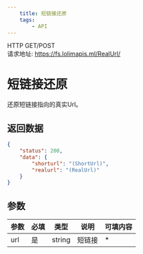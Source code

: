 ```yaml
---
    title: 短链接还原
    tags:
        - API
---
```

<span class="http">HTTP GET/POST</span>  
请求地址: https://fs.lolimapis.ml/RealUrl/

# 短链接还原
还原短链接指向的真实Url。

## 返回数据
```json
{
    "status": 200,
    "data": {
        "shorturl": "(ShortUrl)",
        "realurl": "(RealUrl)"
    }
}
```

## 参数
| 参数 | 必填 | 类型 | 说明 | 可填内容 |
| --- | --- | --- | --- | --- |
| url | 是 | string | 短链接 | * |

<script async src="https://pagead2.googlesyndication.com/pagead/js/adsbygoogle.js?client=ca-pub-3270219743311431" crossorigin="anonymous"></script>